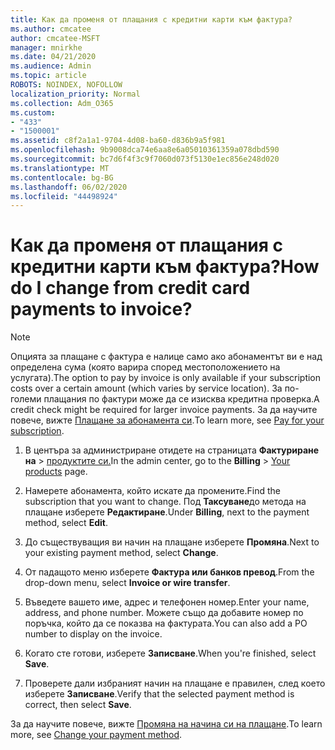```yaml
---
title: Как да променя от плащания с кредитни карти към фактура?
ms.author: cmcatee
author: cmcatee-MSFT
manager: mnirkhe
ms.date: 04/21/2020
ms.audience: Admin
ms.topic: article
ROBOTS: NOINDEX, NOFOLLOW
localization_priority: Normal
ms.collection: Adm_O365
ms.custom:
- "433"
- "1500001"
ms.assetid: c8f2a1a1-9704-4d08-ba60-d836b9a5f981
ms.openlocfilehash: 9b9008dca74e6aa8e6a05010361359a078dbd590
ms.sourcegitcommit: bc7d6f4f3c9f7060d073f5130e1ec856e248d020
ms.translationtype: MT
ms.contentlocale: bg-BG
ms.lasthandoff: 06/02/2020
ms.locfileid: "44498924"
---
```

# <a name="how-do-i-change-from-credit-card-payments-to-invoice"></a><span data-ttu-id="10326-102">Как да променя от плащания с кредитни карти към фактура?</span><span class="sxs-lookup"><span data-stu-id="10326-102">How do I change from credit card payments to invoice?</span></span>

> [!NOTE]
> <span data-ttu-id="10326-103">Опцията за плащане с фактура е налице само ако абонаментът ви е над определена сума (която варира според местоположението на услугата).</span><span class="sxs-lookup"><span data-stu-id="10326-103">The option to pay by invoice is only available if your subscription costs over a certain amount (which varies by service location).</span></span> <span data-ttu-id="10326-104">За по-големи плащания по фактури може да се изисква кредитна проверка.</span><span class="sxs-lookup"><span data-stu-id="10326-104">A credit check might be required for larger invoice payments.</span></span> <span data-ttu-id="10326-105">За да научите повече, вижте [Плащане за абонамента си](https://docs.microsoft.com/microsoft-365/commerce/billing-and-payments/pay-for-your-subscription).</span><span class="sxs-lookup"><span data-stu-id="10326-105">To learn more, see [Pay for your subscription](https://docs.microsoft.com/microsoft-365/commerce/billing-and-payments/pay-for-your-subscription).</span></span>

1. <span data-ttu-id="10326-106">В центъра за администриране отидете на страницата **Фактуриране на**  >  [продуктите си.](https://go.microsoft.com/fwlink/p/?linkid=842054)</span><span class="sxs-lookup"><span data-stu-id="10326-106">In the admin center, go to the **Billing** > [Your products](https://go.microsoft.com/fwlink/p/?linkid=842054) page.</span></span>

2. <span data-ttu-id="10326-107">Намерете абонамента, който искате да промените.</span><span class="sxs-lookup"><span data-stu-id="10326-107">Find the subscription that you want to change.</span></span> <span data-ttu-id="10326-108">Под **Таксуване**до метода на плащане изберете **Редактиране**.</span><span class="sxs-lookup"><span data-stu-id="10326-108">Under **Billing**, next to the payment method, select **Edit**.</span></span>

3. <span data-ttu-id="10326-109">До съществуващия ви начин на плащане изберете **Промяна**.</span><span class="sxs-lookup"><span data-stu-id="10326-109">Next to your existing payment method, select **Change**.</span></span>

4. <span data-ttu-id="10326-110">От падащото меню изберете **Фактура или банков превод**.</span><span class="sxs-lookup"><span data-stu-id="10326-110">From the drop-down menu, select **Invoice or wire transfer**.</span></span>

5. <span data-ttu-id="10326-111">Въведете вашето име, адрес и телефонен номер.</span><span class="sxs-lookup"><span data-stu-id="10326-111">Enter your name, address, and phone number.</span></span> <span data-ttu-id="10326-112">Можете също да добавите номер по поръчка, който да се показва на фактурата.</span><span class="sxs-lookup"><span data-stu-id="10326-112">You can also add a PO number to display on the invoice.</span></span>

6. <span data-ttu-id="10326-113">Когато сте готови, изберете **Записване**.</span><span class="sxs-lookup"><span data-stu-id="10326-113">When you're finished, select **Save**.</span></span>

7. <span data-ttu-id="10326-114">Проверете дали избраният начин на плащане е правилен, след което изберете **Записване**.</span><span class="sxs-lookup"><span data-stu-id="10326-114">Verify that the selected payment method is correct, then select **Save**.</span></span>

<span data-ttu-id="10326-115">За да научите повече, вижте [Промяна на начина си на плащане](https://docs.microsoft.com/microsoft-365/commerce/billing-and-payments/change-payment-method).</span><span class="sxs-lookup"><span data-stu-id="10326-115">To learn more, see [Change your payment method](https://docs.microsoft.com/microsoft-365/commerce/billing-and-payments/change-payment-method).</span></span>
